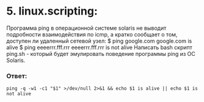# 5. linux.scripting:
Программа ping в операционной системе solaris не выводит подробности взаимодействия по icmp, а кратко сообщает о том, доступен ли удаленный сетевой узел:
$ ping google.com
google.com is alive
$ ping eeeerrr.fff.rrr
eeeerrr.fff.rrr is not alive
Написать bash скрипт ping.sh - который будет эмулировать поведение программы ping из ОС Solaris.

### Ответ:

```
ping -q -w1 -c1 "$1" >/dev/null 2>&1 && echo $1 is alive || echo $1 is not alive
```